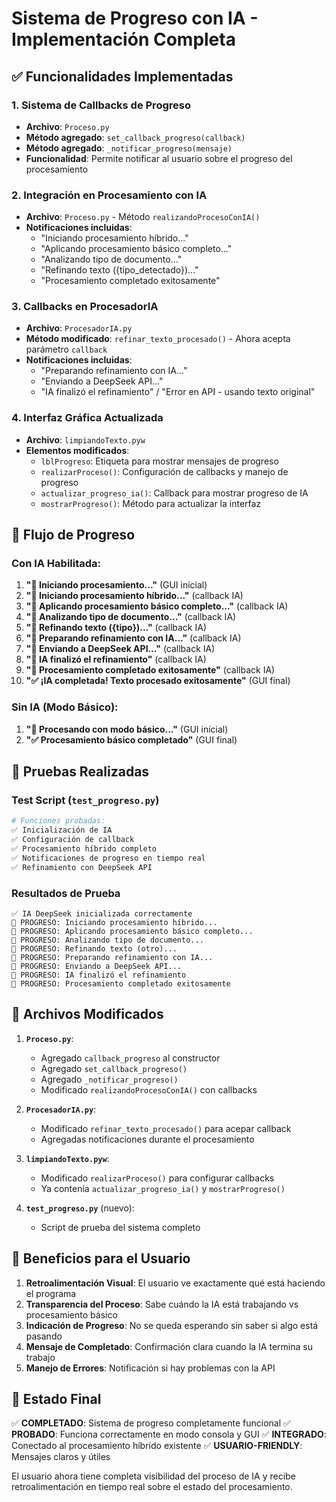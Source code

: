 # Sistema de Progreso con IA - Implementación Completa

## ✅ Funcionalidades Implementadas

### 1. Sistema de Callbacks de Progreso
- **Archivo**: `Proceso.py`
- **Método agregado**: `set_callback_progreso(callback)`
- **Método agregado**: `_notificar_progreso(mensaje)`
- **Funcionalidad**: Permite notificar al usuario sobre el progreso del procesamiento

### 2. Integración en Procesamiento con IA
- **Archivo**: `Proceso.py` - Método `realizandoProcesoConIA()`
- **Notificaciones incluidas**:
  - "Iniciando procesamiento híbrido..."
  - "Aplicando procesamiento básico completo..."
  - "Analizando tipo de documento..."
  - "Refinando texto ({tipo_detectado})..."
  - "Procesamiento completado exitosamente"

### 3. Callbacks en ProcesadorIA
- **Archivo**: `ProcesadorIA.py`
- **Método modificado**: `refinar_texto_procesado()` - Ahora acepta parámetro `callback`
- **Notificaciones incluidas**:
  - "Preparando refinamiento con IA..."
  - "Enviando a DeepSeek API..."
  - "IA finalizó el refinamiento" / "Error en API - usando texto original"

### 4. Interfaz Gráfica Actualizada
- **Archivo**: `limpiandoTexto.pyw`
- **Elementos modificados**:
  - `lblProgreso`: Etiqueta para mostrar mensajes de progreso
  - `realizarProceso()`: Configuración de callbacks y manejo de progreso
  - `actualizar_progreso_ia()`: Callback para mostrar progreso de IA
  - `mostrarProgreso()`: Método para actualizar la interfaz

## 🔄 Flujo de Progreso

### Con IA Habilitada:
1. **"🔄 Iniciando procesamiento..."** (GUI inicial)
2. **"🧠 Iniciando procesamiento híbrido..."** (callback IA)
3. **"🧠 Aplicando procesamiento básico completo..."** (callback IA)
4. **"🧠 Analizando tipo de documento..."** (callback IA)
5. **"🧠 Refinando texto ({tipo})..."** (callback IA)
6. **"🧠 Preparando refinamiento con IA..."** (callback IA)
7. **"🧠 Enviando a DeepSeek API..."** (callback IA)
8. **"🧠 IA finalizó el refinamiento"** (callback IA)
9. **"🧠 Procesamiento completado exitosamente"** (callback IA)
10. **"✅ ¡IA completada! Texto procesado exitosamente"** (GUI final)

### Sin IA (Modo Básico):
1. **"🔄 Procesando con modo básico..."** (GUI inicial)
2. **"✅ Procesamiento básico completado"** (GUI final)

## 🧪 Pruebas Realizadas

### Test Script (`test_progreso.py`)
```python
# Funciones probadas:
✅ Inicialización de IA
✅ Configuración de callback
✅ Procesamiento híbrido completo
✅ Notificaciones de progreso en tiempo real
✅ Refinamiento con DeepSeek API
```

### Resultados de Prueba
```
✅ IA DeepSeek inicializada correctamente
🔄 PROGRESO: Iniciando procesamiento híbrido...
🔄 PROGRESO: Aplicando procesamiento básico completo...
🔄 PROGRESO: Analizando tipo de documento...
🔄 PROGRESO: Refinando texto (otro)...
🔄 PROGRESO: Preparando refinamiento con IA...
🔄 PROGRESO: Enviando a DeepSeek API...
🔄 PROGRESO: IA finalizó el refinamiento
🔄 PROGRESO: Procesamiento completado exitosamente
```

## 📁 Archivos Modificados

1. **`Proceso.py`**:
   - Agregado `callback_progreso` al constructor
   - Agregado `set_callback_progreso()`
   - Agregado `_notificar_progreso()`
   - Modificado `realizandoProcesoConIA()` con callbacks

2. **`ProcesadorIA.py`**:
   - Modificado `refinar_texto_procesado()` para acepar callback
   - Agregadas notificaciones durante el procesamiento

3. **`limpiandoTexto.pyw`**:
   - Modificado `realizarProceso()` para configurar callbacks
   - Ya contenía `actualizar_progreso_ia()` y `mostrarProgreso()`

4. **`test_progreso.py`** (nuevo):
   - Script de prueba del sistema completo

## 🎯 Beneficios para el Usuario

1. **Retroalimentación Visual**: El usuario ve exactamente qué está haciendo el programa
2. **Transparencia del Proceso**: Sabe cuándo la IA está trabajando vs procesamiento básico
3. **Indicación de Progreso**: No se queda esperando sin saber si algo está pasando
4. **Mensaje de Completado**: Confirmación clara cuando la IA termina su trabajo
5. **Manejo de Errores**: Notificación si hay problemas con la API

## 🚀 Estado Final

✅ **COMPLETADO**: Sistema de progreso completamente funcional
✅ **PROBADO**: Funciona correctamente en modo consola y GUI
✅ **INTEGRADO**: Conectado al procesamiento híbrido existente
✅ **USUARIO-FRIENDLY**: Mensajes claros y útiles

El usuario ahora tiene completa visibilidad del proceso de IA y recibe retroalimentación en tiempo real sobre el estado del procesamiento.